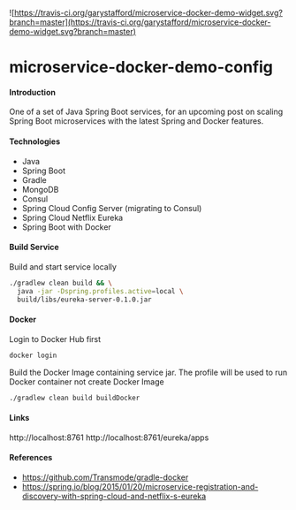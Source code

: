 ![https://travis-ci.org/garystafford/microservice-docker-demo-widget.svg?branch=master](https://travis-ci.org/garystafford/microservice-docker-demo-widget.svg?branch=master)


# microservice-docker-demo-config

#### Introduction
One of a set of Java Spring Boot services, for an upcoming post on scaling Spring Boot microservices with the latest Spring and Docker features.

#### Technologies
* Java
* Spring Boot
* Gradle
* MongoDB
* Consul
* Spring Cloud Config Server (migrating to Consul)
* Spring Cloud Netflix Eureka
* Spring Boot with Docker

#### Build Service
Build and start service locally
```bash
./gradlew clean build && \
  java -jar -Dspring.profiles.active=local \
  build/libs/eureka-server-0.1.0.jar
```

#### Docker
Login to Docker Hub first
```bash
docker login
```

Build the Docker Image containing service jar. The profile will be used to run
 Docker container not create Docker Image
```bash
./gradlew clean build buildDocker
```

#### Links
http://localhost:8761
http://localhost:8761/eureka/apps

#### References
* https://github.com/Transmode/gradle-docker
* https://spring.io/blog/2015/01/20/microservice-registration-and-discovery-with-spring-cloud-and-netflix-s-eureka
